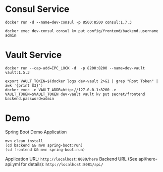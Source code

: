 # Consul Service
```
docker run -d --name=dev-consul -p 8500:8500 consul:1.7.3

docker exec dev-consul consul kv put config/frontend/backend.username admin
```
# Vault Service
```
docker run --cap-add=IPC_LOCK -d  -p 8200:8200 --name=dev-vault vault:1.5.3

export VAULT_TOKEN=$(docker logs dev-vault 2>&1 | grep "Root Token" | awk '{print $3}')
docker exec -e VAULT_ADDR=http://127.0.0.1:8200 -e VAULT_TOKEN=$VAULT_TOKEN dev-vault vault kv put secret/frontend backend.password=admin
```
# Demo
Spring Boot Demo Application

```
mvn clean install
(cd backend && mvn spring-boot:run)
(cd frontend && mvn spring-boot:run)
```

Application URL: `http://localhost:8080/hero`
Backend URL (See api/hero-api.yml for details): `http://localhost:8081/api/`
